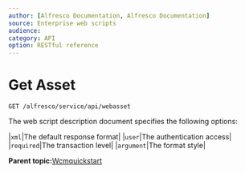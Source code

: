 ```yaml
---
author: [Alfresco Documentation, Alfresco Documentation]
source: Enterprise web scripts
audience: 
category: API
option: RESTful reference
---
```


# Get Asset



`GET /alfresco/service/api/webasset`

The web script description document specifies the following options:

|`xml`|The default response format|
|`user`|The authentication access|
|`required`|The transaction level|
|`argument`|The format style|

**Parent topic:**[Wcmquickstart](../references/RESTful-Wcmquickstart.md)

